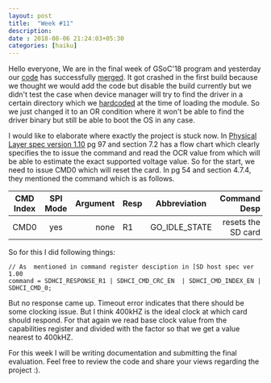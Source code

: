```yaml
---
layout: post
title:  "Week #11"
description:
date : 2018-08-06 21:24:03+05:30
categories: [haiku]
---
```

Hello everyone, We are in the final week of GSoC'18 program and yesterday our [code](https://git.haiku-os.org/haiku/commit/?id=25b6a6f19b13680a759cffecebf60d0b7e76d3d3) has successfully [merged](https://review.haiku-os.org/#/c/haiku/+/318/). It got crashed in the first build because we thought we would add the code but disable the build currently but we didn't test the case when device manager will try to find the driver in a certain directory which we [hardcoded](https://github.com/krish-iyer/haiku/blob/sdhci_mmc_driver/src/system/kernel/device_manager/device_manager.cpp#L1899) at the time of loading the module. So we just changed it to an OR condition where it won't be able to find the driver binary but still be able to boot the OS in any case. 

I would like to elaborate where exactly the project is stuck now. In [Physical Layer spec version 1.10](https://www.sdcard.org/downloads/pls/pdf/index.php?p=Part1_Physical_Layer_Simplified_Specification_Ver1.10.jpg&f=Part1_Physical_Layer_Simplified_Specification_Ver1.10.pdf&e=EN_P1110)  pg 97 and section 7.2 has a flow chart which clearly specifies the to issue the command and read the OCR value from which will be able to estimate the exact supported voltage value. So for the start, we need to issue
CMD0 which will reset the card. In pg 54 and section 4.7.4, they mentioned the command which is as follows. 

| CMD Index    | SPI Mode    |Argument  | Resp    | Abbreviation | Command Desp|
| ----------|:---------:| --------:|--------|:-----------:|------------:|
| CMD0        |yes        | none       | R1        |GO_IDLE_STATE| resets the SD card|

So for this I did following things:

    // As  mentioned in command register desciption in [SD host spec ver 1.00
    command = SDHCI_RESPONSE_R1 | SDHCI_CMD_CRC_EN  | SDHCI_CMD_INDEX_EN | SDHCI_CMD_0;

But no response came up. Timeout error indicates that there should be some clocking issue. But I think 400kHZ is the ideal clock at which card should respond. For that again we read base clock value from the capabilities register and divided with the factor so that we get a value nearest to 400kHZ.

For this week I will be writing documentation and submitting the final evaluation. Feel free to review the code and share your views regarding the project :).
